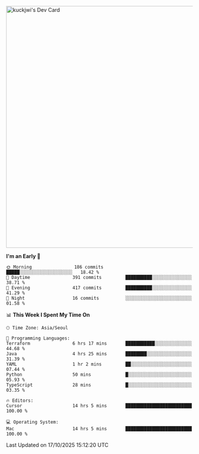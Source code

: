 <a href="https://app.daily.dev/kuckhwancho"><img src="https://api.daily.dev/devcards/v2/efef39c8028947428b3c0b486b9cd9b6.png?r=iz2&type=wide" width="652" alt="kuckjwi's Dev Card"/></a>

<!--START_SECTION:waka-->
**I'm an Early 🐤** 

```text
🌞 Morning                186 commits         █████░░░░░░░░░░░░░░░░░░░░   18.42 % 
🌆 Daytime                391 commits         ██████████░░░░░░░░░░░░░░░   38.71 % 
🌃 Evening                417 commits         ██████████░░░░░░░░░░░░░░░   41.29 % 
🌙 Night                  16 commits          ░░░░░░░░░░░░░░░░░░░░░░░░░   01.58 % 
```


📊 **This Week I Spent My Time On** 

```text
🕑︎ Time Zone: Asia/Seoul

💬 Programming Languages: 
Terraform                6 hrs 17 mins       ███████████░░░░░░░░░░░░░░   44.68 % 
Java                     4 hrs 25 mins       ████████░░░░░░░░░░░░░░░░░   31.39 % 
YAML                     1 hr 2 mins         ██░░░░░░░░░░░░░░░░░░░░░░░   07.44 % 
Python                   50 mins             █░░░░░░░░░░░░░░░░░░░░░░░░   05.93 % 
TypeScript               28 mins             █░░░░░░░░░░░░░░░░░░░░░░░░   03.35 % 

🔥 Editors: 
Cursor                   14 hrs 5 mins       █████████████████████████   100.00 % 

💻 Operating System: 
Mac                      14 hrs 5 mins       █████████████████████████   100.00 % 
```


 Last Updated on 17/10/2025 15:12:20 UTC
<!--END_SECTION:waka-->

